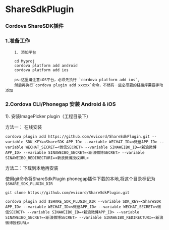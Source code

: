 # ShareSdkPlugin
### Cordova ShareSDK插件

### 1.准备工作
		1. 添加平台

		cd Myproj 
		cordova platform add android  
		cordova platform add ios

		ps:这里请注意iOS平台，必须先执行 `cordova platform add ios`,
		然后再执行`cordova plugin add xxxxx`命令，不然有一些必须要的链接库需要手动添加
		
### 2.Cordova CLI/Phonegap 安装 Android & iOS

1).  安装ImagePicker plugin（工程目录下）

方法一： 在线安装

	cordova plugin add https://github.com/evicord/ShareSdkPlugin.git --variable SDK_KEY=<ShareSDK APP_ID> --variable WECHAT_ID=<微信APP_ID> --variable WECHAT_SECRET=<微信SECRET> --variable SINAWEIBO_ID=<新浪微博APP_ID> --variable SINAWEIBO_SECRET=<新浪微博SECRET> --variable SINAWEIBO_REDIRECTURI=<新浪微博授权URL>


方法二：下载到本地再安装

使用git命令将ShareSdkPlugin phonegap插件下载的本地,将这个目录标记为`$SHARE_SDK_PLUGIN_DIR`


    git clone https://github.com/evicord/ShareSdkPlugin.git

    cordova plugin add $SHARE_SDK_PLUGIN_DIR --variable SDK_KEY=<ShareSDK APP_ID> --variable WECHAT_ID=<微信APP_ID> --variable WECHAT_SECRET=<微信SECRET> --variable SINAWEIBO_ID=<新浪微博APP_ID> --variable SINAWEIBO_SECRET=<新浪微博SECRET> --variable SINAWEIBO_REDIRECTURI=<新浪微博授权URL>

